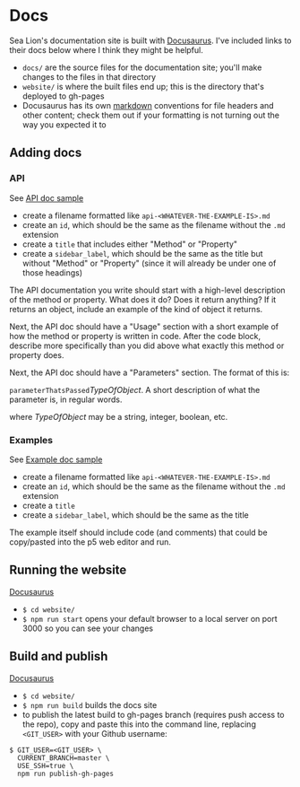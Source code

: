 # Docs

Sea Lion's documentation site is built with [Docusaurus](https://docusaurus.io). I've included links to their docs below where I think they might be helpful.

- `docs/` are the source files for the documentation site; you'll make changes to the files in that directory
- `website/` is where the built files end up; this is the directory that's deployed to gh-pages
- Docusaurus has its own [markdown](https://docusaurus.io/docs/en/doc-markdown) conventions for file headers and other content; check them out if your formatting is not turning out the way you expected it to

## Adding docs

### API

See [API doc sample](./api_sample.md)

- create a filename formatted like `api-<WHATEVER-THE-EXAMPLE-IS>.md`
- create an `id`, which should be the same as the filename without the `.md` extension
- create a `title` that includes either "Method" or "Property"
- create a `sidebar_label`, which should be the same as the title but without "Method" or "Property" (since it will already be under one of those headings)

The API documentation you write should start with a high-level description of the method or property. What does it do? Does it return anything? If it returns an object, include an example of the kind of object it returns.

Next, the API doc should have a "Usage" section with a short example of how the method or property is written in code. After the code block, describe more specifically than you did above what exactly this method or property does.

Next, the API doc should have a "Parameters" section. The format of this is:

`parameterThatsPassed`_TypeOfObject_. A short description of what the parameter is, in regular words.

where _TypeOfObject_ may be a string, integer, boolean, etc.

### Examples

See [Example doc sample](./examples_sample.md)

- create a filename formatted like `api-<WHATEVER-THE-EXAMPLE-IS>.md`
- create an `id`, which should be the same as the filename without the `.md` extension
- create a `title`
- create a `sidebar_label`, which should be the same as the title

The example itself should include code (and comments) that could be copy/pasted into the p5 web editor and run.

## Running the website

[Docusaurus](https://docusaurus.io/docs/en/installation#running-the-example-website)

- `$ cd website/`
- `$ npm run start` opens your default browser to a local server on port 3000 so you can see your changes

## Build and publish

[Docusaurus](https://docusaurus.io/docs/en/publishing#using-github-pages)

- `$ cd website/`
- `$ npm run build` builds the docs site
- to publish the latest build to gh-pages branch (requires push access to the repo), copy and paste this into the command line, replacing `<GIT_USER>` with your Github username:

```
$ GIT_USER=<GIT_USER> \
  CURRENT_BRANCH=master \
  USE_SSH=true \
  npm run publish-gh-pages
```
